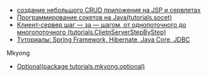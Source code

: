 - <a href="https://danielniko.wordpress.com/2012/04/17/simple-crud-using-jsp-servlet-and-mysql/">создание небольшого CRUD приложения на JSP и сервлетах</a>
- <a href="http://www.quizful.net/post/java-socket-programming">Программирование сокетов на Java(tutorials.socet)</a>
- <a href="https://habrahabr.ru/post/330676/">Клиент-сервер шаг — за — шагом, от однопоточного до многопоточного (tutorials.ClietnServerStepByStep)</a>
- <a href="https://proselyte.net/tutorials/">Туториалы: Spring Framework, Hibernate, Java Core, JDBC</a>

Mkyong
- <a href="https://www.mkyong.com/java8/java-8-optional-in-depth/">Optional(package tutorials.mkyong.optional)</a>